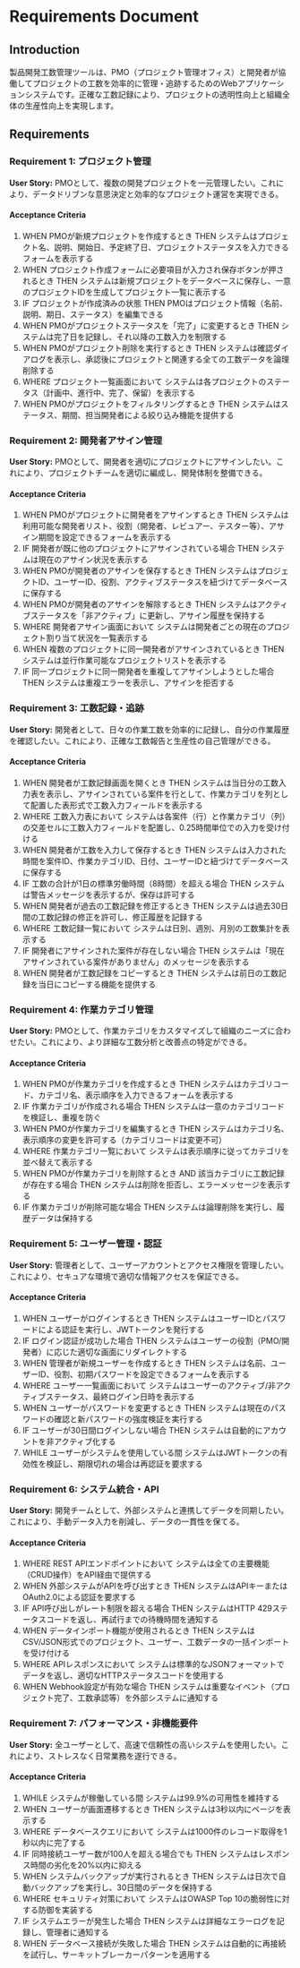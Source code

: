 # Requirements Document

## Introduction
製品開発工数管理ツールは、PMO（プロジェクト管理オフィス）と開発者が協働してプロジェクトの工数を効率的に管理・追跡するためのWebアプリケーションシステムです。正確な工数記録により、プロジェクトの透明性向上と組織全体の生産性向上を実現します。

## Requirements

### Requirement 1: プロジェクト管理
**User Story:** PMOとして、複数の開発プロジェクトを一元管理したい。これにより、データドリブンな意思決定と効率的なプロジェクト運営を実現できる。

#### Acceptance Criteria
1. WHEN PMOが新規プロジェクトを作成するとき THEN システムはプロジェクト名、説明、開始日、予定終了日、プロジェクトステータスを入力できるフォームを表示する
2. WHEN プロジェクト作成フォームに必要項目が入力され保存ボタンが押されるとき THEN システムは新規プロジェクトをデータベースに保存し、一意のプロジェクトIDを生成してプロジェクト一覧に表示する
3. IF プロジェクトが作成済みの状態 THEN PMOはプロジェクト情報（名前、説明、期日、ステータス）を編集できる
4. WHEN PMOがプロジェクトステータスを「完了」に変更するとき THEN システムは完了日を記録し、それ以降の工数入力を制限する
5. WHEN PMOがプロジェクト削除を実行するとき THEN システムは確認ダイアログを表示し、承認後にプロジェクトと関連する全ての工数データを論理削除する
6. WHERE プロジェクト一覧画面において システムは各プロジェクトのステータス（計画中、進行中、完了、保留）を表示する
7. WHEN PMOがプロジェクトをフィルタリングするとき THEN システムはステータス、期間、担当開発者による絞り込み機能を提供する

### Requirement 2: 開発者アサイン管理
**User Story:** PMOとして、開発者を適切にプロジェクトにアサインしたい。これにより、プロジェクトチームを適切に編成し、開発体制を整備できる。

#### Acceptance Criteria
1. WHEN PMOがプロジェクトに開発者をアサインするとき THEN システムは利用可能な開発者リスト、役割（開発者、レビュアー、テスター等）、アサイン期間を設定できるフォームを表示する
2. IF 開発者が既に他のプロジェクトにアサインされている場合 THEN システムは現在のアサイン状況を表示する
3. WHEN PMOが開発者のアサインを保存するとき THEN システムはプロジェクトID、ユーザーID、役割、アクティブステータスを紐づけてデータベースに保存する
4. WHEN PMOが開発者のアサインを解除するとき THEN システムはアクティブステータスを「非アクティブ」に更新し、アサイン履歴を保持する
5. WHERE 開発者アサイン画面において システムは開発者ごとの現在のプロジェクト割り当て状況を一覧表示する
6. WHEN 複数のプロジェクトに同一開発者がアサインされているとき THEN システムは並行作業可能なプロジェクトリストを表示する
7. IF 同一プロジェクトに同一開発者を重複してアサインしようとした場合 THEN システムは重複エラーを表示し、アサインを拒否する

### Requirement 3: 工数記録・追跡
**User Story:** 開発者として、日々の作業工数を効率的に記録し、自分の作業履歴を確認したい。これにより、正確な工数報告と生産性の自己管理ができる。

#### Acceptance Criteria
1. WHEN 開発者が工数記録画面を開くとき THEN システムは当日分の工数入力表を表示し、アサインされている案件を行として、作業カテゴリを列として配置した表形式で工数入力フィールドを表示する
2. WHERE 工数入力表において システムは各案件（行）と作業カテゴリ（列）の交差セルに工数入力フィールドを配置し、0.25時間単位での入力を受け付ける
3. WHEN 開発者が工数を入力して保存するとき THEN システムは入力された時間を案件ID、作業カテゴリID、日付、ユーザーIDと紐づけてデータベースに保存する
4. IF 工数の合計が1日の標準労働時間（8時間）を超える場合 THEN システムは警告メッセージを表示するが、保存は許可する
5. WHEN 開発者が過去の工数記録を修正するとき THEN システムは過去30日間の工数記録の修正を許可し、修正履歴を記録する
6. WHERE 工数記録一覧において システムは日別、週別、月別の工数集計を表示する
7. IF 開発者にアサインされた案件が存在しない場合 THEN システムは「現在アサインされている案件がありません」のメッセージを表示する
8. WHEN 開発者が工数記録をコピーするとき THEN システムは前日の工数記録を当日にコピーする機能を提供する

### Requirement 4: 作業カテゴリ管理
**User Story:** PMOとして、作業カテゴリをカスタマイズして組織のニーズに合わせたい。これにより、より詳細な工数分析と改善点の特定ができる。

#### Acceptance Criteria
1. WHEN PMOが作業カテゴリを作成するとき THEN システムはカテゴリコード、カテゴリ名、表示順序を入力できるフォームを表示する
2. IF 作業カテゴリが作成される場合 THEN システムは一意のカテゴリコードを検証し、重複を防ぐ
3. WHEN PMOが作業カテゴリを編集するとき THEN システムはカテゴリ名、表示順序の変更を許可する（カテゴリコードは変更不可）
4. WHERE 作業カテゴリ一覧において システムは表示順序に従ってカテゴリを並べ替えて表示する
5. WHEN PMOが作業カテゴリを削除するとき AND 該当カテゴリに工数記録が存在する場合 THEN システムは削除を拒否し、エラーメッセージを表示する
6. IF 作業カテゴリが削除可能な場合 THEN システムは論理削除を実行し、履歴データは保持する

### Requirement 5: ユーザー管理・認証
**User Story:** 管理者として、ユーザーアカウントとアクセス権限を管理したい。これにより、セキュアな環境で適切な情報アクセスを保証できる。

#### Acceptance Criteria
1. WHEN ユーザーがログインするとき THEN システムはユーザーIDとパスワードによる認証を実行し、JWTトークンを発行する
2. IF ログイン認証が成功した場合 THEN システムはユーザーの役割（PMO/開発者）に応じた適切な画面にリダイレクトする
3. WHEN 管理者が新規ユーザーを作成するとき THEN システムは名前、ユーザーID、役割、初期パスワードを設定できるフォームを表示する
4. WHERE ユーザー一覧画面において システムはユーザーのアクティブ/非アクティブステータス、最終ログイン日時を表示する
5. WHEN ユーザーがパスワードを変更するとき THEN システムは現在のパスワードの確認と新パスワードの強度検証を実行する
6. IF ユーザーが30日間ログインしない場合 THEN システムは自動的にアカウントを非アクティブ化する
7. WHILE ユーザーがシステムを使用している間 システムはJWTトークンの有効性を検証し、期限切れの場合は再認証を要求する

### Requirement 6: システム統合・API
**User Story:** 開発チームとして、外部システムと連携してデータを同期したい。これにより、手動データ入力を削減し、データの一貫性を保てる。

#### Acceptance Criteria
1. WHERE REST APIエンドポイントにおいて システムは全ての主要機能（CRUD操作）をAPI経由で提供する
2. WHEN 外部システムがAPIを呼び出すとき THEN システムはAPIキーまたはOAuth2.0による認証を要求する
3. IF API呼び出しがレート制限を超える場合 THEN システムはHTTP 429ステータスコードを返し、再試行までの待機時間を通知する
4. WHEN データインポート機能が使用されるとき THEN システムはCSV/JSON形式でのプロジェクト、ユーザー、工数データの一括インポートを受け付ける
5. WHERE APIレスポンスにおいて システムは標準的なJSONフォーマットでデータを返し、適切なHTTPステータスコードを使用する
6. WHEN Webhook設定が有効な場合 THEN システムは重要なイベント（プロジェクト完了、工数承認等）を外部システムに通知する

### Requirement 7: パフォーマンス・非機能要件
**User Story:** 全ユーザーとして、高速で信頼性の高いシステムを使用したい。これにより、ストレスなく日常業務を遂行できる。

#### Acceptance Criteria
1. WHILE システムが稼働している間 システムは99.9%の可用性を維持する
2. WHEN ユーザーが画面遷移するとき THEN システムは3秒以内にページを表示する
3. WHERE データベースクエリにおいて システムは1000件のレコード取得を1秒以内に完了する
4. IF 同時接続ユーザー数が100人を超える場合でも THEN システムはレスポンス時間の劣化を20%以内に抑える
5. WHEN システムバックアップが実行されるとき THEN システムは日次で自動バックアップを実行し、30日間のデータを保持する
6. WHERE セキュリティ対策において システムはOWASP Top 10の脆弱性に対する防御を実装する
7. IF システムエラーが発生した場合 THEN システムは詳細なエラーログを記録し、管理者に通知する
8. WHEN データベース接続が失敗した場合 THEN システムは自動的に再接続を試行し、サーキットブレーカーパターンを適用する